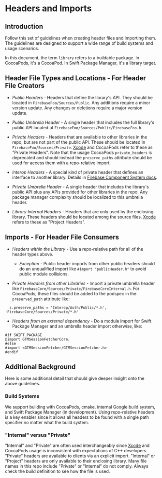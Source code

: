 # Headers and Imports

## Introduction

Follow this set of guidelines when creating header files and importing them. The
guidelines are designed to support a wide range of build systems and usage scenarios.

In this document, the term `library` refers to a buildable package. In CocoaPods, it's a CocoaPod.
In Swift Package Manager, it's a library target.

## Header File Types and Locations - For Header File Creators

* *Public Headers* - Headers that define the library's API. They should be located in
  `FirebaseFoo/Sources/Public`. Any additions require a minor version update. Any changes or
  deletions require a major version update.

* *Public Umbrella Header* - A single header that includes the full library's public API located at
  `FirebaseFoo/Sources/Public/FirebaseFoo.h`.

* *Private Headers* - Headers that are available to other libraries in the repo, but are not part
  of the public API. These should be located in `FirebaseFoo/Sources/Private`.
  [Xcode](https://stackoverflow.com/a/8016333) and CocoaPods refer to these as "Private Headers".
  Note that the usage CocoaPods `private_headers` is deprecated and should instead
  the `preserve_paths` attribute should be used for access them with a repo-relative import.

* *Interop Headers* - A special kind of private header that defines an interface to another library.
  Details in [Firebase Component System docs](Interop/FirebaseComponentSystem.md).

* *Private Umbrella Header* - A single header that includes the library's public API plus any APIs
  provided for other libraries in the repo. Any package manager complexity should be localized to
  this umbrella header.

* *Library Internal Headers* - Headers that are only used by the enclosing library. These headers
  should be located among the source files. [Xcode](https://stackoverflow.com/a/8016333) refers to
  these as "Project Headers".

## Imports - For Header File Consumers

* *Headers within the Library* - Use a repo-relative path for all of the header types above.
  * *Exception* - Public header imports from other public headers should do an unqualified
  import like `#import "publicHeader.h"` to avoid public module collisions.

* *Private Headers from other Libraries* - Import a private umbrella header like
  `FirebaseCore/Sources/Private/FirebaseCoreInternal.h`. For CocoaPods, these files should be
  added to the podspec in the `preserved_path` attribute like:
```
  s.preserve_paths = 'Interop/Auth/Public/*.h', 'FirebaseCore/Sources/Private/*.h'
```

* *Headers from an external dependency* - Do a module import for Swift Package Manager and an
  umbrella header import otherwise, like:
```
#if SWIFT_PACKAGE
@import GTMSessionFetcherCore;
#else
#import <GTMSessionFetcher/GTMSessionFetcher.h>
#endif
```

## Additional Background

Here is some additional detail that should give deeper insight onto the above guidelines.

### Build Systems

We support building with CocoaPods, cmake, internal Google build system, and Swift Package
Manager (in development). Using repo-relative headers is a key enabler since it allows all headers
to be found with a single path specifier no matter what the build system.

### "Internal" versus "Private"

"Internal" and "Private" are often used interchangeably since
[Xcode](https://stackoverflow.com/a/8016333) and CocoaPods usage is
inconsistent with expectations of C++ developers. "Private" headers are available to clients
via an explicit import. "Internal" or "Project" headers are only available to their enclosing
library. Many file names in this repo include "Private" or "Internal" do not comply. Always
check the build definition to see how the file is used.
